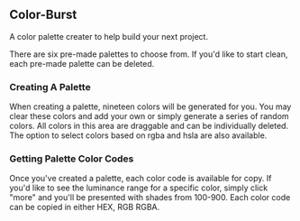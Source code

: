 ## Color-Burst
A color palette creater to help build your next project. 
 
There are six pre-made palettes to choose from. If you'd like to start clean, each pre-made palette can be deleted. 

### Creating A Palette
When creating a palette, nineteen colors will be generated for you. You may clear these colors and add your own or simply generate a series of random colors. All colors in this area are draggable and can be individually deleted. The option to select colors based on rgba and hsla are also available. 

### Getting Palette Color Codes
Once you've created a palette, each color code is available for copy. If you'd like to see the luminance range for a specific color, simply click "more" and you'll be presented with shades from 100-900. Each color code can be copied in either HEX, RGB RGBA. 
